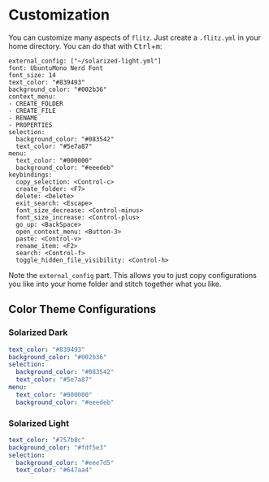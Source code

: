 # Customization

You can customize many aspects of `flitz`. Just create a `.flitz.yml` in your
home directory. You can do that with <kbd>Ctrl</kbd>+<kbd>m</kbd>:

```
external_config: ["~/solarized-light.yml"]
font: UbuntuMono Nerd Font
font_size: 14
text_color: "#839493"
background_color: "#002b36"
context_menu:
- CREATE_FOLDER
- CREATE_FILE
- RENAME
- PROPERTIES
selection:
  background_color: "#083542"
  text_color: "#5e7a87"
menu:
  text_color: "#000000"
  background_color: "#eeedeb"
keybindings:
  copy_selection: <Control-c>
  create_folder: <F7>
  delete: <Delete>
  exit_search: <Escape>
  font_size_decrease: <Control-minus>
  font_size_increase: <Control-plus>
  go_up: <BackSpace>
  open_context_menu: <Button-3>
  paste: <Control-v>
  rename_item: <F2>
  search: <Control-f>
  toggle_hidden_file_visibility: <Control-h>
```

Note the `external_config` part. This allows you to just copy configurations you
like into your home folder and stitch together what you like.

## Color Theme Configurations

### Solarized Dark

```yaml
text_color: "#839493"
background_color: "#002b36"
selection:
  background_color: "#083542"
  text_color: "#5e7a87"
menu:
  text_color: "#000000"
  background_color: "#eeedeb"
```

### Solarized Light

```yaml
text_color: "#757b8c"
background_color: "#fdf5e3"
selection:
  background_color: "#eee7d5"
  text_color: "#647aa4"
```
